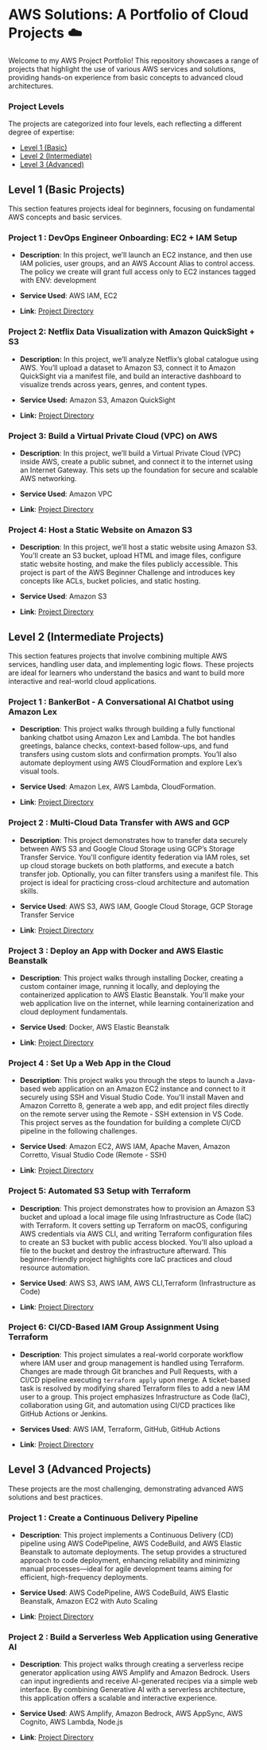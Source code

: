 # AWS Solutions: A Portfolio of Cloud Projects ☁️
Welcome to my AWS Project Portfolio! This repository showcases a range of projects that highlight the use of various AWS services and solutions, providing hands-on experience from basic concepts to advanced cloud architectures.
### Project Levels
The projects are categorized into four levels, each reflecting a different degree of expertise:
* <a href ="https://github.com/brunda0211/AWS-Projects/tree/main/AWS_Projects_Basic">Level 1 (Basic)</a>
* <a href ="https://github.com/brunda0211/AWS-Projects/tree/main/AWS_Projects_Intermediate">Level 2 (Intermediate)</a>
* <a href ="">Level 3 (Advanced)</a>
## Level 1 (Basic Projects)

This section features projects ideal for beginners, focusing on fundamental AWS concepts and basic services.

### **Project 1 : DevOps Engineer Onboarding: EC2 + IAM Setup**

  - **Description**: In this project, we’ll launch an EC2 instance, and then use IAM policies, user groups, and an AWS Account Alias to control access. The policy we create will grant full access only to EC2 instances tagged with ENV: development

  - **Service Used**: AWS IAM, EC2
  
  - **Link**: [Project Directory](https://github.com/brunda0211/AWS-Projects/blob/main/AWS_Projects_Basic/Engineer%20Onboarding%3A%20EC2%20%2B%20IAM%20Setup/IAM_EC2_Policy_Steps.md)

### **Project 2: Netflix Data Visualization with Amazon QuickSight + S3**

- **Description:** In this project, we’ll analyze Netflix’s global catalogue using AWS. You’ll upload a dataset to Amazon S3, connect it to Amazon QuickSight via a manifest file, and build an interactive dashboard to visualize trends across years, genres, and content types.

- **Service Used:** Amazon S3, Amazon QuickSight

- **Link:** [Project Directory](https://github.com/brunda0211/AWS-Projects/blob/main/AWS_Projects_Basic/%20Netflix%20Data%20Visualization%3A%20Amazon%20QuickSight%20%2B%20S3%20Setup/Netflix_data_visualization.md)

###  Project 3: Build a Virtual Private Cloud (VPC) on AWS

- **Description**: In this project, we’ll build a Virtual Private Cloud (VPC) inside AWS, create a public subnet, and connect it to the internet using an Internet Gateway. This sets up the foundation for secure and scalable AWS networking.
  
- **Service Used**: Amazon VPC

- **Link**: [Project Directory](https://github.com/brunda0211/AWS-Projects/blob/main/AWS_Projects_Basic/Build%20a%20VPC/vpc.md)


### **Project 4: Host a Static Website on Amazon S3**

- **Description**: In this project, we’ll host a static website using Amazon S3. You’ll create an S3 bucket, upload HTML and image files, configure static website hosting, and make the files publicly accessible. This project is part of the AWS Beginner Challenge and introduces key concepts like ACLs, bucket policies, and static hosting.

- **Service Used**: Amazon S3

- **Link**: [Project Directory](https://github.com/brunda0211/AWS-Projects-Portfolio/blob/main/AWS_Projects_Basic/Host%20a%20website%20on%20Amazon%20S3/Host%20a%20website%20on%20Amazon%20S3.md)


## Level 2 (Intermediate Projects)

This section features projects that involve combining multiple AWS services, handling user data, and implementing logic flows. These projects are ideal for learners who understand the basics and want to build more interactive and real-world cloud applications.


### **Project 1 : BankerBot - A Conversational AI Chatbot using Amazon Lex**

  - **Description**: This project walks through building a fully functional banking chatbot using Amazon Lex and Lambda. The bot handles greetings, balance checks, context-based follow-ups, and fund transfers using custom slots and confirmation prompts. You’ll also automate deployment using AWS CloudFormation and explore Lex’s visual tools.

  - **Service Used**: Amazon Lex, AWS Lambda, CloudFormation. 

  - **Link**: [Project Directory](https://github.com/brunda0211/AWS-Projects/blob/main/AWS_Projects_Intermediate/Bankerbot%20-%20Chatbot%20with%20Amazon%20Lex/Chatbot_using_lex.md)


### Project 2 : Multi-Cloud Data Transfer with AWS and GCP

- **Description**: This project demonstrates how to transfer data securely between AWS S3 and Google Cloud Storage using GCP’s Storage Transfer Service. You'll configure identity federation via IAM roles, set up cloud storage buckets on both platforms, and execute a batch transfer job. Optionally, you can filter transfers using a manifest file. This project is ideal for practicing cross-cloud architecture and automation skills.

- **Service Used**: AWS S3, AWS IAM, Google Cloud Storage, GCP Storage Transfer Service 

- **Link**: [Project Directory](https://github.com/brunda0211/AWS-Projects/blob/main/AWS_Projects_Intermediate/GCP%20and%20AWS%20Multi-Cloud%20Data%20Transfer/Multi-Cloud-Data-Transfer-Project.md)

### Project 3 : Deploy an App with Docker and AWS Elastic Beanstalk

- **Description**: This project walks through installing Docker, creating a custom container image, running it locally, and deploying the containerized application to AWS Elastic Beanstalk. You'll make your web application live on the internet, while learning containerization and cloud deployment fundamentals.

- **Service Used**: Docker, AWS Elastic Beanstalk

- **Link**: [Project Directory](https://github.com/brunda0211/AWS-Projects/blob/main/AWS_Projects_Intermediate/Deploy%20an%20app%20with%20docker/Dockerapp.md)


### Project 4 : Set Up a Web App in the Cloud

- **Description**: This project walks you through the steps to launch a Java-based web application on an Amazon EC2 instance and connect to it securely using SSH and Visual Studio Code. You'll install Maven and Amazon Corretto 8, generate a web app, and edit project files directly on the remote server using the Remote - SSH extension in VS Code. This project serves as the foundation for building a complete CI/CD pipeline in the following challenges.

- **Service Used**: Amazon EC2, AWS IAM, Apache Maven, Amazon Corretto, Visual Studio Code (Remote - SSH)

- **Link**: [Project Directory](https://github.com/brunda0211/AWS-Projects/blob/main/AWS_Projects_Intermediate/Set%20Up%20a%20Web%20App%20in%20the%20Cloud/Set%20Up%20a%20Web%20App%20in%20the%20Cloud.md) 

### Project 5: Automated S3 Setup with Terraform

- **Description**: This project demonstrates how to provision an Amazon S3 bucket and upload a local image file using Infrastructure as Code (IaC) with Terraform. It covers setting up Terraform on macOS, configuring AWS credentials via AWS CLI, and writing Terraform configuration files to create an S3 bucket with public access blocked. You'll also upload a file to the bucket and destroy the infrastructure afterward. This beginner-friendly project highlights core IaC practices and cloud resource automation.

- **Service Used**: AWS S3, AWS IAM, AWS CLI,Terraform (Infrastructure as Code)

- **Link**: [Project Directory](https://github.com/brunda0211/AWS-Projects/blob/main/AWS_Projects_Intermediate/Create%20S3%20buckets%20using%20Terraform/Create%20S3%20bucket%20using%20terraform.md#-create-an-s3-bucket-and-upload-files-using-terraform)



### Project 6: CI/CD-Based IAM Group Assignment Using Terraform

- **Description**: This project simulates a real-world corporate workflow where IAM user and group management is handled using Terraform. Changes are made through Git branches and Pull Requests, with a CI/CD pipeline executing `terraform apply` upon merge. A ticket-based task is resolved by modifying shared Terraform files to add a new IAM user to a group. This project emphasizes Infrastructure as Code (IaC), collaboration using Git, and automation using CI/CD practices like GitHub Actions or Jenkins.

- **Services Used**: AWS IAM, Terraform, GitHub, GitHub Actions

- **Link**: [Project Directory](https://github.com/brunda0211/AWS-Projects-Portfolio/blob/main/AWS_Projects_Intermediate/CI/CI%20CD-Based%20IAM%20Group%20Assignment%20Using%20Terraform/CI%20CD-Based%20IAM%20Group%20Assignment%20Using%20Terraform.md)



## Level 3 (Advanced Projects)

These projects are the most challenging, demonstrating advanced AWS solutions and best practices. 


### Project 1 : Create a Continuous Delivery Pipeline 

  - **Description**: This project implements a Continuous Delivery (CD) pipeline using AWS CodePipeline, AWS CodeBuild, and AWS Elastic Beanstalk to automate deployments. The setup provides a structured approach to code deployment, enhancing reliability and minimizing manual processes—ideal for agile development teams aiming for efficient, high-frequency deployments.


  - **Service Used**: AWS CodePipeline, AWS CodeBuild, AWS Elastic Beanstalk, Amazon EC2 with Auto Scaling

  - **Link**: [Project Directory](https://github.com/brunda0211/AWS-Projects/blob/main/AWS_Projects_Advanced/Create%20a%20Continuous%20Delivery%20Pipeline/Create%20a%20Continuous%20Delivery%20Pipeline.md) 


  ### Project 2 : Build a Serverless Web Application using Generative AI

  - **Description**: This project walks through creating a serverless recipe generator application using AWS Amplify and Amazon Bedrock. Users can input ingredients and receive AI-generated recipes via a simple web interface. By combining Generative AI with a serverless architecture, this application offers a scalable and interactive experience.


  - **Service Used**: AWS Amplify, Amazon Bedrock, AWS AppSync, AWS Cognito, AWS Lambda, Node.js

  - **Link**: [Project Directory](https://github.com/brunda0211/AWS-Projects-Portfolio/blob/main/AWS_Projects_Advanced/Build%20a%20Serverless%20Web%20Application%20using%20Generative%20AI/Build%20a%20serverless%20web%20app.md) 